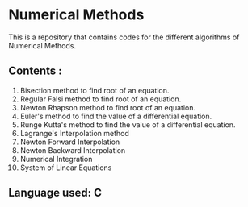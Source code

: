 # Numerical Methods

This is a repository that contains codes for the different algorithms of Numerical Methods.

## Contents :
  1. Bisection method to find root of an equation.
  2. Regular Falsi method to find root of an equation.
  3. Newton Rhapson method to find root of an equation. 
  4. Euler's method to find the value of a differential equation.
  5. Runge Kutta's method to find the value of a differential equation.
  6. Lagrange's Interpolation method
  7. Newton Forward Interpolation
  8. Newton Backward Interpolation
  9. Numerical Integration
  10. System of Linear Equations
  
## Language used: C

